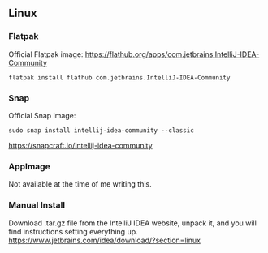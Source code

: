 ## Linux

### Flatpak
Official Flatpak image: https://flathub.org/apps/com.jetbrains.IntelliJ-IDEA-Community
```
flatpak install flathub com.jetbrains.IntelliJ-IDEA-Community
```
### Snap
Official Snap image:
```
sudo snap install intellij-idea-community --classic
```
https://snapcraft.io/intellij-idea-community

### AppImage
Not available at the time of me writing this.

### Manual Install
Download .tar.gz file from the IntelliJ IDEA website, unpack it, and you will find instructions setting everything up.
https://www.jetbrains.com/idea/download/?section=linux